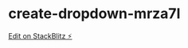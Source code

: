 # create-dropdown-mrza7l

[Edit on StackBlitz ⚡️](https://stackblitz.com/edit/create-dropdown-mrza7l)